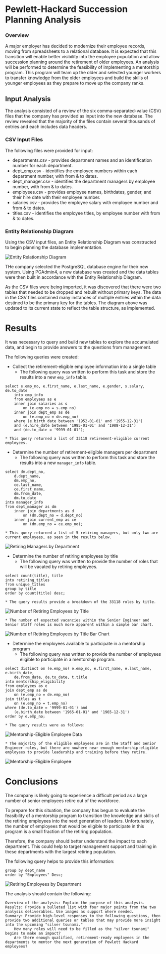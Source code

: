 # Pewlett-Hackard Succession Planning Analysis

### Overview
A major employer has decided to modernize their employee records, moving from spreadsheets to a relational database.  It is expected that this transition will enable better visibility into the employee population and allow succession planning around the retirement of older employees.  An analysis will be performed to determine the feasibility of implementing a mentorship program.  This program will team up the older and selected younger workers to transfer knowledge from the older employees and build the skills of younger employees as they prepare to move up the company ranks.

## Input Analysis
The analysis consisted of a review of the six comma-separated-value (CSV) files that the company has provided as input into the new database.  The review revealed that the majority of the files contain several thousands of entries and each includes data headers.

### CSV Input Files
The following files were provided for input:

* departments.csv - provides department names and an identification number for each department.
* dept_emp.csv -  identifies the employee numbers within each department number, with from & to dates.
* dept_manager.csv - identifies the department managers by employee number, with from & to dates.
* employees.csv - provides employee names, birthdates, gender, and their hire date with their employee number.
* salaries.csv - provides the employee salary with employee number and from & to dates.
* titles.csv - identifies the employee titles, by employee number with from & to dates.

### Entity Relationship Diagram
Using the CSV input files, an Entity Relationship Diagram was constructed to begin planning the database implementation. 

![Entity Relationship Diagram](Images/EmployeeDB.png)


THe company selected the PostgreSQL database engine for their new system. Using PGAdmin4, a new database was created and the data tables were then built in accordance with the Entity Relationship Diagram.

As the CSV files were being imported, it was discovered that there were two tables that needed to be dropped and rebuilt without primary keys.  The data in the CSV files contained many instances of multiple entries within the data destined to be the primary key for the tables.  The diagram above was updated to its current state to reflect the table structure, as implemented.

# Results

It was necessary to query and build new tables to explore the accumulated data, and begin to provide answers to the questions from management.

The following queries were created:

* Collect the retirement-eligible employee information into a single table
	* The following query was written to perform this task and store the results into a new ```emp_info``` table.
	
```-- Employee list 1
select e.emp_no, e.first_name, e.last_name, e.gender, s.salary, de.to_date
	into emp_info
	from employees as e
	inner join salaries as s
		on (e.emp_no = s.emp_no)
	inner join dept_emp as de
		on (e.emp_no = de.emp_no)
	where (e.birth_date between '1952-01-01' and '1955-12-31')
	and (e.hire_date between '1985-01-01' and '1988-12-31')
	and (de.to_date = '9999-01-01');
```

	* This query returned a list of 33118 retirement-eligible current employees.
	
* Determine the number of retirement-eligible managers per department
	* The following query was written to perform this task and store the results into a new ```manager_info``` table.


```-- List (2) of managers per department
select dm.dept_no,
	d.dept_name,
	dm.emp_no,
	ce.last_name,
	ce.first_name,
	dm.from_date,
	dm.to_date
into manager_info
from dept_manager as dm
	inner join departments as d
		on (dm.dept_no = d.dept_no)
	inner join current_emp as ce
		on (dm.emp_no = ce.emp_no);
```

		
	* This query returned a list of 5 retiring managers, but only two are current employees, as seen in the results below.
	
![Retiring Managers by Department](Images/Retiring_Managers_by_Department.png)


* Determine the number of retiring employees by title
	* The following query was written to provide the number of roles that will be vacated by retiring employees.

```-- Identify the number of retiring employees by title
select count(title), title
into retiring_titles
from unique_titles
group by title
order by count(title) desc;
```


	* The query results provide a breakdown of the 33118 roles by title.
	
![Number of Retiring Employees by Title](Images/Number_of_Retiring_Employees_by_Title-data.png)

	* The number of expected vacancies within the Senior Engineer and Senior Staff roles is much more apparent within a simple bar chart.

![Number of Retiring Employees by Title Bar Chart](Images/Number_of_Retiring_Employees_by_Title.png)
	
* Determine the employees available to participate in a mentorship program
	* The following query was written to provide the number of employees eligible to participate in a mentorship program.
	
```--Identify the employees eligible for participation in a mentorship program
select distinct on (e.emp_no) e.emp_no, e.first_name, e.last_name, e.birth_date,
	de.from_date, de.to_date, t.title
into mentorship_eligibility
from employees as e
join dept_emp as de
	on (e.emp_no = de.emp_no)
join titles as t
	on (e.emp_no = t.emp_no)
where (de.to_date = '9999-01-01') and
	(e.birth_date between '1965-01-01' and '1965-12-31')
order by e.emp_no;
```


	* The query results were as follows:

![Mentorship-Eligible Employee Data](Images/Eligible_for_Mentorship-data.png)

	* The majority of the eligible employees are in the Staff and Senior Engineer roles, but there are nowhere near enough mentorship-eligible employees to provide leadership and training before they retire.

![Mentorship-Eligible Employee](Images/Eligible_for_Mentorship.png)


# Conclusions
The company is likely going to experience a difficult period as a large number of senior employees retire out of the workforce.

To prepare for this situation, the company has begun to evaluate the feasibility of a mentorship program to transition the knowledge and skills of the retiring employees into the next generation of leaders.  Unfortunately, the number of employees that would be eligible to participate in this program is a small fraction of the retiring population.

Therefore, the company should better understand the impact to each department.  This could help to target management support and training in these departments with the largest retiring population.

The following query helps to provide this information:

```select count(emp_no) as "Employees", dept_name from dept_info
group by dept_name
order by "Employees" Desc;
```


![Retiring Employees by Department](Images/Retiring_Employees_by_Department.png)



The analysis should contain the following:

    Overview of the analysis: Explain the purpose of this analysis.
    Results: Provide a bulleted list with four major points from the two analysis deliverables. Use images as support where needed.
    Summary: Provide high-level responses to the following questions, then provide two additional queries or tables that may provide more insight into the upcoming "silver tsunami."
        How many roles will need to be filled as the "silver tsunami" begins to make an impact?
        Are there enough qualified, retirement-ready employees in the departments to mentor the next generation of Pewlett Hackard employees?

